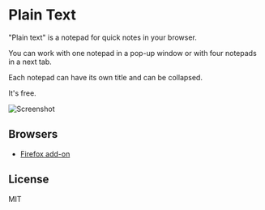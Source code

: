 # Plain Text


"Plain text" is a notepad for quick notes in your browser.

You can work with one notepad in a pop-up window or with four notepads in a next tab.

Each notepad can have its own title and can be collapsed.

It's free.



![Screenshot](https://svoekino.github.io/plain-text/screenshots/Screenshot-1.0-01.png)



## Browsers

- [Firefox add-on](https://addons.mozilla.org/ru/firefox/addon/plain-text)



## License

MIT

